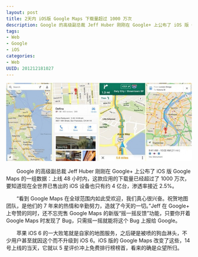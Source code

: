 ```yaml
--- 
layout: post
title: 2天内 iOS版 Google Maps 下载量超过 1000 万次
description: Google 的高级副总裁 Jeff Huber 刚刚在 Google+ 上公布了 iOS 版 Google Maps 的一组数据：上线 48 小时内，这款应用的下载量已经超过了 1000 万次，要知道现在全世界已售出的 iOS 设备也只有约 4 亿台，渗透率接近 2.5%。
tags: 
- Web
- Google
- iOS
categories:
- Web
UUID: 201212181027
---
```

<img src="/media/pub/web/google-map.jpeg" width="580px"></img>

　　Google 的高级副总裁 Jeff Huber 刚刚在 Google+ 上公布了 iOS 版 Google Maps 的一组数据：上线 48 小时内，这款应用的下载量已经超过了 1000 万次，要知道现在全世界已售出的 iOS 设备也只有约 4 亿台，渗透率接近 2.5%。

　　“看到 Google Maps 在全球范围内如此受欢迎，我们真心很兴奋。祝贺地图团队，是他们的 7 年来的热情和辛勤努力，造就了今天的一切。”Jeff 在 Google+ 上夸赞的同时，还不忘兜售 Google Maps 的新版“摇一摇反馈”功能，只要你开着 Google Maps 时发现了 Bug，只需摇一摇就能将这个 Bug 上报给 Google。

　　苹果 iOS 6 的一大败笔就是自家的地图服务，之后硬是被喷的狗血淋头，不少用户甚至就因这个而不升级到 iOS 6。iOS 版的 Google Maps 改变了这些，14 号上线的当天，它就以 5 星评价冲上免费排行榜榜首，看来的确是众望所归。
